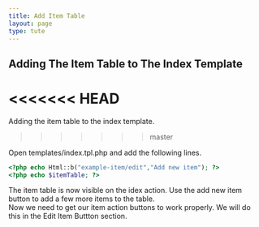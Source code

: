 ```yaml
---
title: Add Item Table
layout: page
type: tute
---
```



## Adding The Item Table to The Index Template
<<<<<<< HEAD
=======

Adding the item table to the index template.
>>>>>>> master

Open templates/index.tpl.php and add the following lines.
```php
<?php echo Html::b("example-item/edit","Add new item"); ?>
<?php echo $itemTable; ?>
```
The item table is now visible on the idex action. Use the add new item button to add a few more items to the table.<br />
Now we need to get our item action buttons to work properly. We will do this in the Edit Item Buttton section.